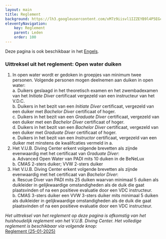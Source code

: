 ```yaml
---
layout: main
title: Reglement
background: https://lh3.googleusercontent.com/xM7z9iisvl1IZZEYB9l4P5EGcZpzRqTXWJULFYo9DuPyHyz2AJ3rhkGDVLjswMIpDsX3gRsP7A9qBQpOcFEDqba7EjvEOx1kHjvrz6I3VKa-_JHkg11KuFP-McVYXviLsN7SHwYlE0g
eleventyNavigation:
    key: Reglement
    parent: Leden
    order: 100
---
```


Deze pagina is ook beschikbaar in het <a href="/en/regulations">Engels</a>.

### Uittreksel uit het reglement: Open water duiken

1. In open water wordt er gedoken in groepjes van minimum twee personen. Volgende personen mogen deelnemen aan duiken
in open water:\
    a. Duikers geslaagd in het theoretisch examen en het zwembadexamen van het *Initiate Diver* certificaat vergezeld van een instructeur van het V.D.C.\
    b. Duikers in het bezit van een *Initiate Diver* certificaat, vergezeld van een duiker met *Bachelor Diver* certificaat of hoger.\
    c. Duikers in het bezit van een *Graduate Diver* certificaat, vergezeld van een duiker met een *Bachelor Diver* certificaat of hoger.\
    d. Duikers in het bezit van een *Bachelor Diver* certificaat, vergezeld van een duiker met *Graduate Diver* certificaat of hoger.\
    e. Duikers in het bezit van een *Instructor* certificaat, vergezeld van een duiker met minstens de kwalifcaties vermeld in a.
2. Het V.U.B. Diving Center erkent volgende brevetten als zijnde evenwaardig met het certificaat van *Graduate Diver*:\
    a. Advanced Open Water van PADI mits 10 duiken in de BeNeLux\
    b. CMAS 2-sters duiker; VVW 2-sters duiker
3. Het V.U.B. Diving Center erkent volgende brevetten als zijnde evenwaardig met het certificaat van *Bachelor Diver*:\
    a. Rescue Diver van PADI mits 25 duiken waarvan minimaal 5 duiken als duikleider in gelijkwaardige omstandigheden als de duik die gaat plaatsvinden of na een positieve evaluatie door een VDC instructeur.\
    b. CMAS 3-sters duiker een VVW 3-sters duiker mits minimaal 5 duiken als duikleider in gelijkwaardige omstandigheden als de duik die gaat plaatsvinden of na een positieve evaluatie door een VDC instructeur.

*Het uittreksel van het reglement op deze pagina is afkomstig van het huishoudelijk reglement van het V.U.B. Diving Center. Het volledige reglement is beschikbaar via volgende knop:*\
<a class="btn btn-primary"
    href="/downloads/huishoudelijk_reglement_25012025.pdf" target="_blank">
    <i class="fa-solid fa-book"></i> Reglement (25-01-2025)
</a>